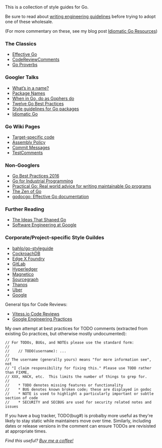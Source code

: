 
This is a collection of style guides for Go.

Be sure to read about [writing engineering
guidelines](https://medium.com/@dgryski/writing-engineering-guidelines-24fdda53a3f0)
before trying to adopt one of these wholesale.

(For more commentary on these, see my blog post [Idiomatic Go Resources](https://medium.com/@dgryski/idiomatic-go-resources-966535376dba))

### The Classics

* [Effective Go](https://golang.org/doc/effective_go.html)
* [CodeReviewComments](https://github.com/golang/go/wiki/CodeReviewComments)
* [Go Proverbs](https://go-proverbs.github.io)

### Googler Talks

* [What’s in a name?](https://talks.golang.org/2014/names.slide#1)
* [Package Names](https://blog.golang.org/package-names)
* [When in Go, do as Gophers do](https://talks.golang.org/2014/readability.slide#1)
* [Twelve Go Best Practices](https://talks.golang.org/2013/bestpractices.slide#1)
* [Style guidelines for Go packages](https://rakyll.org/style-packages/)
* [Idiomatic Go](https://dmitri.shuralyov.com/idiomatic-go)

### Go Wiki Pages

* [Target-specific code](https://github.com/golang/go/wiki/TargetSpecific)
* [Assembly Policy](https://github.com/golang/go/wiki/AssemblyPolicy)
* [Commit Messages](https://github.com/golang/go/wiki/CommitMessage)
* [TestComments](https://github.com/golang/go/wiki/TestComments)

### Non-Googlers

* [Go Best Practices 2016](https://peter.bourgon.org/go-best-practices-2016/)
* [Go for Industrial Programming](https://peter.bourgon.org/go-for-industrial-programming/)
* [Practical Go: Real world advice for writing maintainable Go programs](https://dave.cheney.net/practical-go/presentations/qcon-china.html)
* [The Zen of Go](https://dave.cheney.net/2020/02/23/the-zen-of-go)
* [godocgo: Effective Go documentation](https://godoc.org/github.com/natefinch/godocgo)

### Further Reading

* [The Ideas That Shaped Go](https://medium.com/@dgryski/the-ideas-that-shaped-go-21850a74295f)
* [Software Engineering at Google](https://arxiv.org/abs/1702.01715)

### Corporate/Project-specific Style Guildes

* [bahlo/go-styleguide](https://github.com/bahlo/go-styleguide)
* [CockroachDB](https://github.com/cockroachdb/cockroach/blob/master/docs/style.md)
* [Edge X Foundry](https://wiki.edgexfoundry.org/display/FA/Contributor%27s+Guide+-+Go+Lang)
* [GitLab](https://docs.gitlab.com/ee/development/go_guide/)
* [Hyperledger](https://github.com/hyperledger/fabric/blob/release-1.4/docs/source/style-guides/go-style.rst)
* [Magnetico](https://github.com/boramalper/magnetico/wiki/magnetico-Design-Specification)
* [Sourcegraph](https://about.sourcegraph.com/handbook/engineering/go_style_guide)
* [Thanos](https://thanos.io/tip/contributing/coding-style-guide.md/)
* [Uber](https://github.com/uber-go/guide/blob/master/style.md)
* [Google](https://google.github.io/styleguide/go/)

General tips for Code Reviews:

* [Vitess.io Code Reviews](https://vitess.io/docs/contributing/code-reviews/)
* [Google Engineering Practices](https://google.github.io/eng-practices/)


My own attempt at best practices for TODO comments (extracted from existing Go
practices, but otherwise mostly undocumented):


```
// For TODOs, BUGs, and NOTEs please use the standard form:
//
//    // TODO(username): ...
//
// The username (generally yours) means "for more information see", not
// "I claim responsibility for fixing this." Please use TODO rather than FIXME,
// XXX, HACK, etc.  This limits the number of things to grep for.
//
//    * TODO denotes missing features or functionality
//    * BUG denotes known broken code; these are displayed in godoc
//    * NOTE is used to highlight a particularly important or subtle section of code
//    * SECURITY and SECBUG are used for security related notes and issues
```

If you have a bug tracker, TODO(bug#) is probalby more useful as they're likely
to stay static while maintainers move over time.  Similarly, including dates or
release versions in the comment can ensure TODOs are revisisted at appropriate
times.

*Find this useful? [Buy me a coffee!](https://www.buymeacoffee.com/dgryski)*
